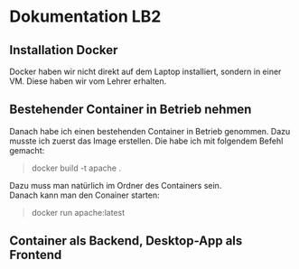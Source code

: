 # Dokumentation LB2
## Installation Docker
Docker haben wir nicht direkt auf dem Laptop installiert, sondern in einer VM. Diese haben wir vom Lehrer erhalten.
## Bestehender Container in Betrieb nehmen
Danach habe ich einen bestehenden Container in Betrieb genommen. Dazu musste ich zuerst das Image erstellen. Die habe ich mit folgendem Befehl gemacht: </br>
> docker build -t apache . </br>
>
Dazu muss man natürlich im Ordner des Containers sein. </br>
Danach kann man den Conainer starten: </br>
>docker run apache:latest
>
## Container als Backend, Desktop-App als Frontend

